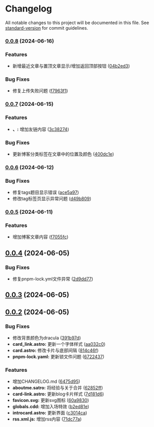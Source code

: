 # Changelog

All notable changes to this project will be documented in this file. See [standard-version](https://github.com/conventional-changelog/standard-version) for commit guidelines.

### [0.0.8](https://github.com/SanXiaoXing/Astro_profile/compare/v0.0.7...v0.0.8) (2024-06-16)


### Features

* 新增最近文章与置顶文章显示/增加返回顶部按钮 ([04b2ed3](https://github.com/SanXiaoXing/Astro_profile/commit/04b2ed368b28ea2c7774010aa106d3e2b6d1642a))


### Bug Fixes

* 修复上传失败问题 ([f7963f1](https://github.com/SanXiaoXing/Astro_profile/commit/f7963f185900e1da2ec587a2a1e09dd4dce04f9c))

### [0.0.7](https://github.com/SanXiaoXing/Astro_profile/compare/v0.0.6...v0.0.7) (2024-06-15)


### Features

* **、:** 增加友链内容 ([3c38274](https://github.com/SanXiaoXing/Astro_profile/commit/3c3827418c026b44e35d36d6b268779cc02346ec))


### Bug Fixes

* 更新博客分类标签在文章中的位置及颜色 ([400dc1e](https://github.com/SanXiaoXing/Astro_profile/commit/400dc1e6673d0003699b438dab8259a3e8f400e6))

### [0.0.6](https://github.com/SanXiaoXing/Astro_profile/compare/v0.0.5...v0.0.6) (2024-06-12)


### Bug Fixes

* 修复tags题目显示错误 ([ace5a97](https://github.com/SanXiaoXing/Astro_profile/commit/ace5a974671f2c700428cc31570d3f3683d3a056))
* 修改tag标签页显示异常问题 ([d49b809](https://github.com/SanXiaoXing/Astro_profile/commit/d49b809ecef5827fc1e215ad0165bcf3bacbe92d))

### [0.0.5](https://github.com/SanXiaoXing/Astro_profile/compare/v0.0.4...v0.0.5) (2024-06-11)


### Features

* 增加博客文章内容 ([f7055fc](https://github.com/SanXiaoXing/Astro_profile/commit/f7055fc682903d71f70c5865589f11a22d9b3d1f))

## [0.0.4](https://github.com/SanXiaoXing/Astro_profile/compare/v0.0.3...v0.0.4) (2024-06-05)


### Bug Fixes

* 修复pnpm-lock.yml文件异常 ([2d9dd77](https://github.com/SanXiaoXing/Astro_profile/commit/2d9dd771a19fb943f211741731ac5bf0f7aef5ea))



## [0.0.3](https://github.com/SanXiaoXing/Astro_profile/compare/v0.0.2...v0.0.3) (2024-06-05)



## [0.0.2](https://github.com/SanXiaoXing/Astro_profile/compare/814c46fbdf7028ed2c7136944d3ab004965576cb...v0.0.2) (2024-06-05)


### Bug Fixes

* 修改背景颜色为dracula ([391b97d](https://github.com/SanXiaoXing/Astro_profile/commit/391b97d8da03c4de4ee77792980de27d4b5a504e))
* **card_link.astro:** 更新一个字体样式 ([aa032c0](https://github.com/SanXiaoXing/Astro_profile/commit/aa032c0a8476f536f7e0cdc9939316480e53d2e3))
* **card.astro:** 修改卡片与底部间隔 ([814c46f](https://github.com/SanXiaoXing/Astro_profile/commit/814c46fbdf7028ed2c7136944d3ab004965576cb))
* **pnpm-lock.yaml:** 更新锁文件问题 ([6722437](https://github.com/SanXiaoXing/Astro_profile/commit/672243785d040b49d6081368e5c03a706cf514a8))


### Features

* 增加CHANGELOG.md ([6475d95](https://github.com/SanXiaoXing/Astro_profile/commit/6475d958faa1d88aa529cccdc6ae9aa8732fee72))
* **aboutme.satro:** 将经验与关于合并 ([62852ff](https://github.com/SanXiaoXing/Astro_profile/commit/62852ffbd9e6b84678a9e7f8fd5b9fc472b0638e))
* **card-link.astro:** 更新blog卡片样式 ([7d181d6](https://github.com/SanXiaoXing/Astro_profile/commit/7d181d678540709ec58b872858c148aaca2f093f))
* **favicon.svg:** 更新svg图标 ([60a9830](https://github.com/SanXiaoXing/Astro_profile/commit/60a98307cd70c01fa8d38edc6bb754ccb6b57b01))
* **globals.cdd:** 增加入场特效 ([b2ed81e](https://github.com/SanXiaoXing/Astro_profile/commit/b2ed81e8bd25bde4d889830be0794d8178181738))
* **introcard.astro:** 更新界面 ([c3014ca](https://github.com/SanXiaoXing/Astro_profile/commit/c3014ca6dc5a80789851b73fd34bdb4f3fc3b73b))
* **rss.xml.js:** 增加rss内容 ([71dc77a](https://github.com/SanXiaoXing/Astro_profile/commit/71dc77a2e17ba4b873a301762074e368a98818fa))
